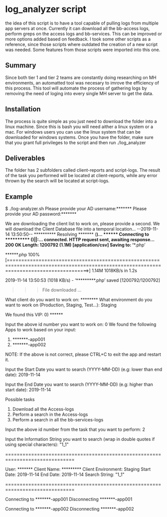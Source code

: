 # log_analyzer script
the idea of this script is to have a tool capable of pulling logs from multiple app servers at once. Currently it can download all the bb-access logs, perform greps on the access logs and bb-services. 
This can be improved or more options added based on feedback. I took some other scripts as a reference, since those scripts where outdated the creation of a new script was needed. Some features from those scripts were imported into this one.

## Summary
Since both tier 1 and tier 2 teams are constantly doing researching on MH environments, an automatted tool was necesary to imrove the efficiency of this process. 
This tool will automate the process of gathering logs by removing the need of loging into every single MH server to get the data. 

## Installation
The process is quite simple as you just need to download the folder into a linux machine. Since this is bash you will need aither a linux system or a mac. For windows users you can use the linux system that can be downloaded for windows systems. 
Once you have the folder, make sure that you grant full privileges to the script and then run ./log_analyzer 

## Deliverables
The folder has 2 subfolders called client-reports and script-logs. The result of the task you performed will be located at client-reports, while any error thrown by the search will be located at script-logs.

## Example 

$ ./log-analyzer.sh
Please provide your AD username:*******
Please provide your AD password:*******

We are downloading the client list to work on, please provide a second.
We will download the Client Database file into a temporal location...
--2019-11-14 13:50:50--  **********
Resolving ******* (**********)... ******
Connecting to ********** (********)|********|:****... connected.
HTTP request sent, awaiting response... 200 OK
Length: 1200792 (1.1M) [application/csv]
Saving to: ‘*******.php’

******.php                                100%[========================================================================================================================================>]   1.14M  1018KB/s    in 1.2s

2019-11-14 13:50:53 (1018 KB/s) - ‘*********.php’ saved [1200792/1200792]


>>> File downloaded ...

What client  do you want to work on: ********
What environment do you want to work on (Production, Staging, Test...): Staging

We found this VIP:
0) ******

Input the above id number you want to work on: 0
We found the following Apps to work based on your input:
1) *******-app001
2) *******-app002

NOTE: If the above is not correct, please CTRL+C to exit the app and restart it.

Input the Start Date you want to search (YYYY-MM-DD) (e.g: lower than end date): 2019-11-14

Input the End Date you want to search (YYYY-MM-DD) (e.g: higher than start date): 2019-11-14

Possible tasks

1) Download all the Access-logs
2) Perform a search in the Access-logs
3)  Perform a search in all the bb-services-logs

Input the above id number from the task that you want to perform:  2

Input the Information String you want to search (wrap in double quotes if using special characters): "1_1"

==============================================================================

User: *******
Client Name: *********
Client Environment: Staging
Start Date: 2019-11-14
End Date: 2019-11-14
Search String: "1_1"

==============================================================================


Connecting to *******-app001
Disconnecting *******-app001

Connecting to *******-app002
Disconnecting *******-app002

